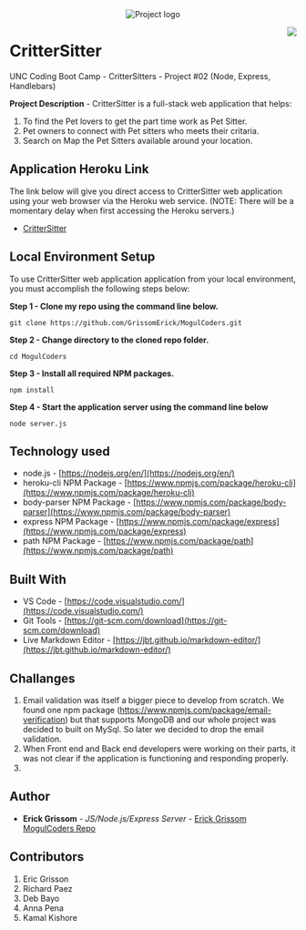 <div align="center">
<img src="https://github.com/GrissomErick/MogulCoders/blob/master/images/crittersitter.png?raw=true" alt="Project logo"></img>
</div>

<img src="https://github.com/GrissomErick/MogulCoders/blob/master/images/mogulcoders.png?raw=true" align="right"></img>

# CritterSitter
UNC Coding Boot Camp - CritterSitters - Project #02 (Node, Express, Handlebars)
 <p></p>
 
**Project Description** - CritterSitter is a full-stack web application that helps:
1. To find the Pet lovers to get the part time work as Pet Sitter.
2. Pet owners to connect with Pet sitters who meets their critaria.
3. Search on Map the Pet Sitters available around your location.

## Application Heroku Link
The link below will give you direct access to CritterSitter web application using your web browser via the Heroku web service. (NOTE: There will be a momentary delay when first accessing the Heroku servers.)

<!-- Heroku References: https://evening-ridge-94356.herokuapp.com/ | https://git.heroku.com/evening-ridge-94356.git -->
* [CritterSitter](http://www.google.com/)

## Local Environment Setup
To use CritterSitter web application application from your local environment, you must accomplish the following steps below:

**Step 1 - Clone my repo using the command line below.**
```
git clone https://github.com/GrissomErick/MogulCoders.git
```
**Step 2 - Change directory to the cloned repo folder.**
```
cd MogulCoders
```
**Step 3 - Install all required NPM packages.**
```
npm install
```
**Step 4 - Start the application server using the command line below**
```
node server.js
```

## Technology used
- node.js - [https://nodejs.org/en/](https://nodejs.org/en/)
- heroku-cli NPM Package - [https://www.npmjs.com/package/heroku-cli](https://www.npmjs.com/package/heroku-cli)
- body-parser NPM Package - [https://www.npmjs.com/package/body-parser](https://www.npmjs.com/package/body-parser)
- express NPM Package - [https://www.npmjs.com/package/express](https://www.npmjs.com/package/express)
- path NPM Package - [https://www.npmjs.com/package/path](https://www.npmjs.com/package/path)

<!--
- node.js - [https://nodejs.org/en/](https://nodejs.org/en/)
- mysql NPM Package - [https://www.npmjs.com/package/mysql](https://www.npmjs.com/package/mysql)
- inquirer NPM Package - [https://www.npmjs.com/package/inquirer](https://www.npmjs.com/package/inquirer)
- cli-table NPM Package - [https://www.npmjs.com/package/cli-table](https://www.npmjs.com/package/cli-table)
- heroku-cli NPM Package - [https://www.npmjs.com/package/heroku-cli](https://www.npmjs.com/package/heroku-cli)
- express NPM Package - [https://www.npmjs.com/package/express](https://www.npmjs.com/package/express)
- path - [https://www.npmjs.com/package/path](https://www.npmjs.com/package/path)
- body-parser NPM Package - [https://www.npmjs.com/package/body-parser](https://www.npmjs.com/package/body-parser)
-->

## Built With

* VS Code - [https://code.visualstudio.com/](https://code.visualstudio.com/)
* Git Tools - [https://git-scm.com/download](https://git-scm.com/download)
* Live Markdown Editor - [https://jbt.github.io/markdown-editor/](https://jbt.github.io/markdown-editor/)

## Challanges
1. Email validation was itself a bigger piece to develop from scratch.  We found one npm package (https://www.npmjs.com/package/email-verification) but that supports MongoDB and our whole project was decided to built on MySql.  So later we decided to drop the email validation.
2. When Front end and Back end developers were working on their parts, it was not clear if the application is functioning and responding properly.
3. 

## Author

* **Erick Grissom** - *JS/Node.js/Express Server* - [Erick Grissom MogulCoders Repo](https://github.com/GrissomErick/MogulCoders)

## Contributors
1. Eric Grisson
2. Richard Paez
3. Deb Bayo
4. Anna Pena
5. Kamal Kishore
